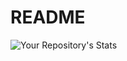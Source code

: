 # README
![Your Repository's Stats](https://github-readme-stats.vercel.app/api?username=EthanBauer&amp;show_icons=true)
